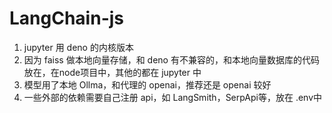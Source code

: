 # LangChain-js

1. jupyter 用 deno 的内核版本
2. 因为 faiss 做本地向量存储，和 deno 有不兼容的，和本地向量数据库的代码放在，在node项目中，其他的都在 jupyter 中
3. 模型用了本地 Ollma，和代理的 openai，推荐还是 openai 较好
4. 一些外部的依赖需要自己注册 api，如 LangSmith，SerpApi等，放在 .env中